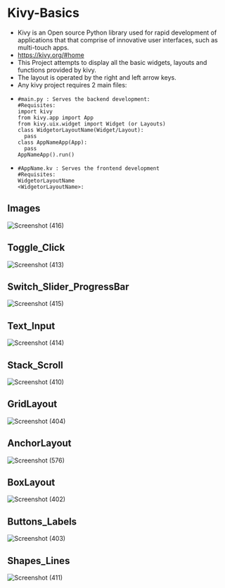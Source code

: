 # Kivy-Basics
- Kivy is an Open source Python library used for rapid development of applications that that comprise of innovative user interfaces, such as multi-touch apps.
- https://kivy.org/#home
- This Project attempts to display all the basic widgets, layouts and functions provided by kivy.
- The layout is operated by the right and left arrow keys.
- Any kivy project requires 2 main files: 
-     #main.py : Serves the backend development:
      #Requisites:
      import kivy
      from kivy.app import App
      from kivy.uix.widget import Widget (or Layouts)
      class WidgetorLayoutName(Widget/Layout):
        pass
      class AppNameApp(App):
        pass
      AppNameApp().run()
-     #AppName.kv : Serves the frontend development
      #Requisites:
      WidgetorLayoutName
      <WidgetorLayoutName>:
      
## Images
![Screenshot (416)](https://user-images.githubusercontent.com/96294811/148409630-69803727-d36e-438b-a793-c11573c1dbe0.png)
      
## Toggle_Click
![Screenshot (413)](https://user-images.githubusercontent.com/96294811/148409795-21d8b3d4-b5ce-48a0-adee-59969bef98fd.png)

## Switch_Slider_ProgressBar
![Screenshot (415)](https://user-images.githubusercontent.com/96294811/148410244-ae009b2e-f5bb-434e-98f6-d9f43dc3643e.png)

## Text_Input
![Screenshot (414)](https://user-images.githubusercontent.com/96294811/148410440-9a1bfa69-ecae-4f3c-a83b-426e386fb7e5.png)

## Stack_Scroll
![Screenshot (410)](https://user-images.githubusercontent.com/96294811/148410506-8744cbd9-dba1-4d59-8083-69fd9fe089c2.png)

## GridLayout
![Screenshot (404)](https://user-images.githubusercontent.com/96294811/148411349-be4f870b-545f-47d4-9c10-7479fd64dbb0.png)

## AnchorLayout
![Screenshot (576)](https://user-images.githubusercontent.com/96294811/148411074-f65f9a13-2d57-4e06-a2b6-e121f45afa62.png)

## BoxLayout
![Screenshot (402)](https://user-images.githubusercontent.com/96294811/148411314-15cc264f-dfb5-4d43-bf4b-da62f5d1628c.png)

## Buttons_Labels
![Screenshot (403)](https://user-images.githubusercontent.com/96294811/148411217-cbaa5908-2daf-458d-bc26-f18395d94656.png)

## Shapes_Lines
![Screenshot (411)](https://user-images.githubusercontent.com/96294811/148410902-26399da3-1e1c-4104-830c-faa5a8f44221.png)




